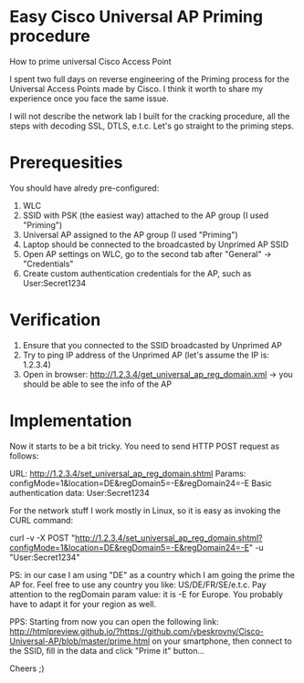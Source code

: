 # Easy Cisco Universal AP Priming procedure

How to prime universal Cisco Access Point

I spent two full days on reverse engineering of the Priming process for the Universal Access Points made by Cisco. I think it worth to share my experience once you face the same issue.

I will not describe the network lab I built for the cracking procedure, all the steps with decoding SSL, DTLS, e.t.c. Let's go straight to the priming steps.

# Prerequesities

You should have alredy pre-configured:
1. WLC
2. SSID with PSK (the easiest way) attached to the AP group (I used "Priming")
3. Universal AP assigned to the AP group (I used "Priming")
4. Laptop should be connected to the broadcasted by Unprimed AP SSID
5. Open AP settings on WLC, go to the second tab after "General" -> "Credentials"
6. Create custom authentication credentials for the AP, such as User:Secret1234

# Verification

1. Ensure that you connected to the SSID broadcasted by Unprimed AP
2. Try to ping IP address of the Unprimed AP (let's assume the IP is: 1.2.3.4)
3. Open in browser: http://1.2.3.4/get_universal_ap_reg_domain.xml -> you should be able to see the info of the AP

# Implementation

Now it starts to be a bit tricky. You need to send HTTP POST request as follows:

URL: http://1.2.3.4/set_universal_ap_reg_domain.shtml
Params: configMode=1&location=DE&regDomain5=-E&regDomain24=-E
Basic authentication data: User:Secret1234

For the network stuff I work mostly in Linux, so it is easy as invoking the CURL command:

curl -v -X POST "http://1.2.3.4/set_universal_ap_reg_domain.shtml?configMode=1&location=DE&regDomain5=-E&regDomain24=-E" -u "User:Secret1234"

PS: in our case I am using "DE" as a country which I am going the prime the AP for. Feel free to use any country you like: US/DE/FR/SE/e.t.c. Pay attention to the regDomain param value: it is -E for Europe. You probably have to adapt it for your region as well.

PPS: Starting from now you can open the following link: http://htmlpreview.github.io/?https://github.com/vbeskrovny/Cisco-Universal-AP/blob/master/prime.html on your smartphone, then connect to the SSID, fill in the data and click "Prime it" button...

Cheers ;)
